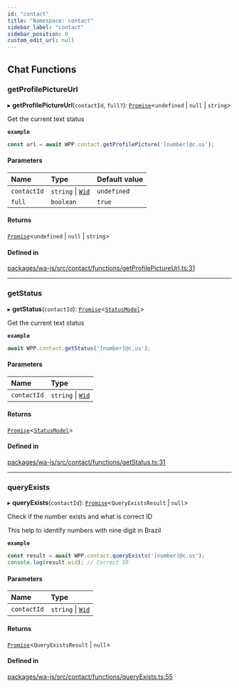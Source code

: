 ```yaml
---
id: "contact"
title: "Namespace: contact"
sidebar_label: "contact"
sidebar_position: 0
custom_edit_url: null
---
```


## Chat Functions

### getProfilePictureUrl

▸ **getProfilePictureUrl**(`contactId`, `full?`): [`Promise`]( https://developer.mozilla.org/en-US/docs/Web/JavaScript/Reference/Global_Objects/Promise )<`undefined` \| ``null`` \| `string`\>

Get the current text status

**`example`**
```javascript
const url = await WPP.contact.getProfilePicture('[number]@c.us');
```

#### Parameters

| Name | Type | Default value |
| :------ | :------ | :------ |
| `contactId` | `string` \| [`Wid`](../classes/whatsapp.Wid.md) | `undefined` |
| `full` | `boolean` | `true` |

#### Returns

[`Promise`]( https://developer.mozilla.org/en-US/docs/Web/JavaScript/Reference/Global_Objects/Promise )<`undefined` \| ``null`` \| `string`\>

#### Defined in

[packages/wa-js/src/contact/functions/getProfilePictureUrl.ts:31](https://github.com/wppconnect-team/wa-js/blob/main/src/contact/functions/getProfilePictureUrl.ts#L31)

___

### getStatus

▸ **getStatus**(`contactId`): [`Promise`]( https://developer.mozilla.org/en-US/docs/Web/JavaScript/Reference/Global_Objects/Promise )<[`StatusModel`](../classes/whatsapp.StatusModel.md)\>

Get the current text status

**`example`**
```javascript
await WPP.contact.getStatus('[number]@c.us');
```

#### Parameters

| Name | Type |
| :------ | :------ |
| `contactId` | `string` \| [`Wid`](../classes/whatsapp.Wid.md) |

#### Returns

[`Promise`]( https://developer.mozilla.org/en-US/docs/Web/JavaScript/Reference/Global_Objects/Promise )<[`StatusModel`](../classes/whatsapp.StatusModel.md)\>

#### Defined in

[packages/wa-js/src/contact/functions/getStatus.ts:31](https://github.com/wppconnect-team/wa-js/blob/main/src/contact/functions/getStatus.ts#L31)

___

### queryExists

▸ **queryExists**(`contactId`): [`Promise`]( https://developer.mozilla.org/en-US/docs/Web/JavaScript/Reference/Global_Objects/Promise )<`QueryExistsResult` \| ``null``\>

Check if the number exists and what is correct ID

This help to identify numbers with nine digit in Brazil

**`example`**
```javascript
const result = await WPP.contact.queryExists('[number]@c.us');
console.log(result.wid); // Correct ID
```

#### Parameters

| Name | Type |
| :------ | :------ |
| `contactId` | `string` \| [`Wid`](../classes/whatsapp.Wid.md) |

#### Returns

[`Promise`]( https://developer.mozilla.org/en-US/docs/Web/JavaScript/Reference/Global_Objects/Promise )<`QueryExistsResult` \| ``null``\>

#### Defined in

[packages/wa-js/src/contact/functions/queryExists.ts:55](https://github.com/wppconnect-team/wa-js/blob/main/src/contact/functions/queryExists.ts#L55)
